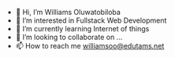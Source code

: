 - 👋 Hi, I’m Williams Oluwatobiloba
- 👀 I’m interested in Fullstack Web Development
- 🌱 I’m currently learning Internet of things
- 💞️ I’m looking to collaborate on ...
- 📫 How to reach me williamsoo@edutams.net

<!---
willnagato/willnagato is a ✨ special ✨ repository because its `README.md` (this file) appears on your GitHub profile.
You can click the Preview link to take a look at your changes.
--->
